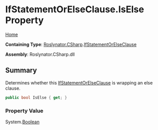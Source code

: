 <a name="_Top"></a>

# IfStatementOrElseClause\.IsElse Property

[Home](../../../../README.md#_Top)

**Containing Type**: [Roslynator.CSharp](../../README.md#_Top)\.[IfStatementOrElseClause](../README.md#_Top)

**Assembly**: Roslynator\.CSharp\.dll

## Summary

Determines whether this [IfStatementOrElseClause](../README.md#_Top) is wrapping an else clause\.

```csharp
public bool IsElse { get; }
```

### Property Value

System\.[Boolean](https://docs.microsoft.com/en-us/dotnet/api/system.boolean)


